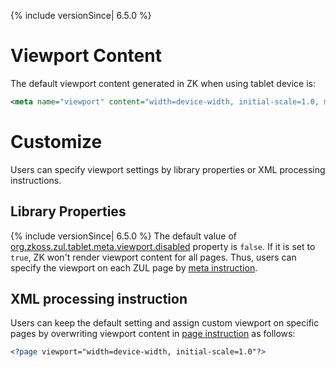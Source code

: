 

{% include versionSince\| 6.5.0 %}

# Viewport Content

The default viewport content generated in ZK when using tablet device
is:

``` xml
<meta name="viewport" content="width=device-width, initial-scale=1.0, maximum-scale=1.0, user-scalable=no" />
```

# Customize

Users can specify viewport settings by library properties or XML
processing instructions.

## Library Properties

{% include versionSince\| 6.5.0 %} The default value of
[org.zkoss.zul.tablet.meta.viewport.disabled](ZK_Configuration_Reference/zk.xml/The_Library_Properties/org.zkoss.zul.tablet.meta.viewport.disabled)
property is `false`. If it is set to `true`, ZK won't render viewport
content for all pages. Thus, users can specify the viewport on each ZUL
page by [meta
instruction](ZUML_Reference/ZUML/Processing_Instructions/meta).

## XML processing instruction

Users can keep the default setting and assign custom viewport on
specific pages by overwriting viewport content in [page
instruction](ZUML_Reference/ZUML/Processing_Instructions/page)
as follows:

``` xml
<?page viewport="width=device-width, initial-scale=1.0"?>
```



